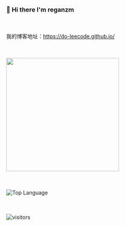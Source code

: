### :lemon: Hi there I'm reganzm 

<br><br>
我的博客地址：<url>https://do-leecode.github.io/</url>

<br><br>
<img align='center'  width="300" src="https://github-readme-stats.vercel.app/api?username=reganzm&show_icons=true&title_color=fff&icon_color=79ff97&text_color=9f9f9f&bg_color=151515"></img>

<br><br>
![Top Language](https://github-readme-stats.vercel.app/api/top-langs/?username=reganzm&theme=radical)

<br><br>
![visitors](https://visitor-badge.laobi.icu/badge?page_id=reganzm)
